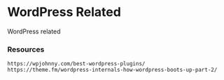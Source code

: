 # WordPress Related
WordPress related

### Resources
```
https://wpjohnny.com/best-wordpress-plugins/
https://theme.fm/wordpress-internals-how-wordpress-boots-up-part-2/
```
